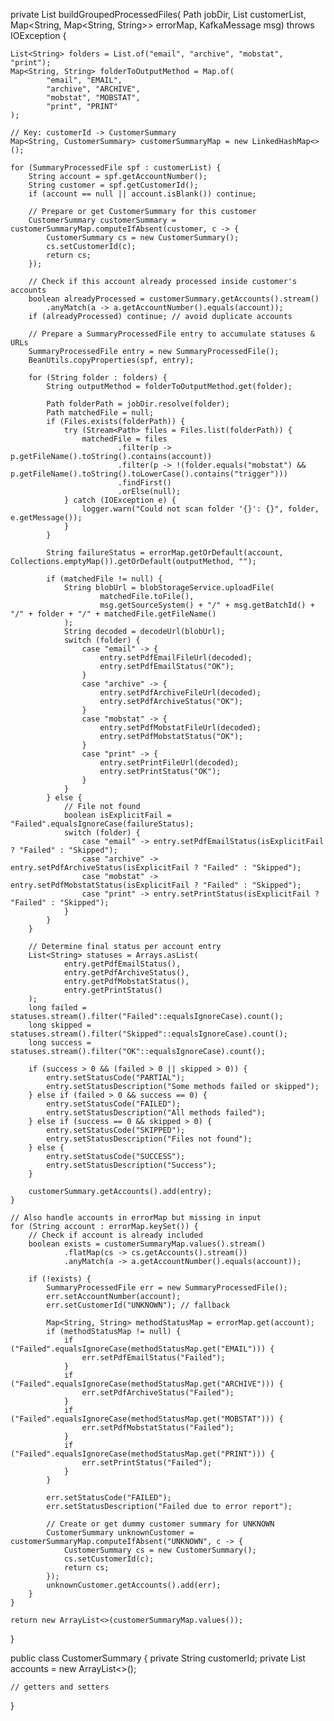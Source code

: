private List<CustomerSummary> buildGroupedProcessedFiles(
        Path jobDir,
        List<SummaryProcessedFile> customerList,
        Map<String, Map<String, String>> errorMap,
        KafkaMessage msg) throws IOException {

    List<String> folders = List.of("email", "archive", "mobstat", "print");
    Map<String, String> folderToOutputMethod = Map.of(
            "email", "EMAIL",
            "archive", "ARCHIVE",
            "mobstat", "MOBSTAT",
            "print", "PRINT"
    );

    // Key: customerId -> CustomerSummary
    Map<String, CustomerSummary> customerSummaryMap = new LinkedHashMap<>();

    for (SummaryProcessedFile spf : customerList) {
        String account = spf.getAccountNumber();
        String customer = spf.getCustomerId();
        if (account == null || account.isBlank()) continue;

        // Prepare or get CustomerSummary for this customer
        CustomerSummary customerSummary = customerSummaryMap.computeIfAbsent(customer, c -> {
            CustomerSummary cs = new CustomerSummary();
            cs.setCustomerId(c);
            return cs;
        });

        // Check if this account already processed inside customer's accounts
        boolean alreadyProcessed = customerSummary.getAccounts().stream()
            .anyMatch(a -> a.getAccountNumber().equals(account));
        if (alreadyProcessed) continue; // avoid duplicate accounts

        // Prepare a SummaryProcessedFile entry to accumulate statuses & URLs
        SummaryProcessedFile entry = new SummaryProcessedFile();
        BeanUtils.copyProperties(spf, entry);

        for (String folder : folders) {
            String outputMethod = folderToOutputMethod.get(folder);

            Path folderPath = jobDir.resolve(folder);
            Path matchedFile = null;
            if (Files.exists(folderPath)) {
                try (Stream<Path> files = Files.list(folderPath)) {
                    matchedFile = files
                            .filter(p -> p.getFileName().toString().contains(account))
                            .filter(p -> !(folder.equals("mobstat") && p.getFileName().toString().toLowerCase().contains("trigger")))
                            .findFirst()
                            .orElse(null);
                } catch (IOException e) {
                    logger.warn("Could not scan folder '{}': {}", folder, e.getMessage());
                }
            }

            String failureStatus = errorMap.getOrDefault(account, Collections.emptyMap()).getOrDefault(outputMethod, "");

            if (matchedFile != null) {
                String blobUrl = blobStorageService.uploadFile(
                        matchedFile.toFile(),
                        msg.getSourceSystem() + "/" + msg.getBatchId() + "/" + folder + "/" + matchedFile.getFileName()
                );
                String decoded = decodeUrl(blobUrl);
                switch (folder) {
                    case "email" -> {
                        entry.setPdfEmailFileUrl(decoded);
                        entry.setPdfEmailStatus("OK");
                    }
                    case "archive" -> {
                        entry.setPdfArchiveFileUrl(decoded);
                        entry.setPdfArchiveStatus("OK");
                    }
                    case "mobstat" -> {
                        entry.setPdfMobstatFileUrl(decoded);
                        entry.setPdfMobstatStatus("OK");
                    }
                    case "print" -> {
                        entry.setPrintFileUrl(decoded);
                        entry.setPrintStatus("OK");
                    }
                }
            } else {
                // File not found
                boolean isExplicitFail = "Failed".equalsIgnoreCase(failureStatus);
                switch (folder) {
                    case "email" -> entry.setPdfEmailStatus(isExplicitFail ? "Failed" : "Skipped");
                    case "archive" -> entry.setPdfArchiveStatus(isExplicitFail ? "Failed" : "Skipped");
                    case "mobstat" -> entry.setPdfMobstatStatus(isExplicitFail ? "Failed" : "Skipped");
                    case "print" -> entry.setPrintStatus(isExplicitFail ? "Failed" : "Skipped");
                }
            }
        }

        // Determine final status per account entry
        List<String> statuses = Arrays.asList(
                entry.getPdfEmailStatus(),
                entry.getPdfArchiveStatus(),
                entry.getPdfMobstatStatus(),
                entry.getPrintStatus()
        );
        long failed = statuses.stream().filter("Failed"::equalsIgnoreCase).count();
        long skipped = statuses.stream().filter("Skipped"::equalsIgnoreCase).count();
        long success = statuses.stream().filter("OK"::equalsIgnoreCase).count();

        if (success > 0 && (failed > 0 || skipped > 0)) {
            entry.setStatusCode("PARTIAL");
            entry.setStatusDescription("Some methods failed or skipped");
        } else if (failed > 0 && success == 0) {
            entry.setStatusCode("FAILED");
            entry.setStatusDescription("All methods failed");
        } else if (success == 0 && skipped > 0) {
            entry.setStatusCode("SKIPPED");
            entry.setStatusDescription("Files not found");
        } else {
            entry.setStatusCode("SUCCESS");
            entry.setStatusDescription("Success");
        }

        customerSummary.getAccounts().add(entry);
    }

    // Also handle accounts in errorMap but missing in input
    for (String account : errorMap.keySet()) {
        // Check if account is already included
        boolean exists = customerSummaryMap.values().stream()
                .flatMap(cs -> cs.getAccounts().stream())
                .anyMatch(a -> a.getAccountNumber().equals(account));

        if (!exists) {
            SummaryProcessedFile err = new SummaryProcessedFile();
            err.setAccountNumber(account);
            err.setCustomerId("UNKNOWN"); // fallback

            Map<String, String> methodStatusMap = errorMap.get(account);
            if (methodStatusMap != null) {
                if ("Failed".equalsIgnoreCase(methodStatusMap.get("EMAIL"))) {
                    err.setPdfEmailStatus("Failed");
                }
                if ("Failed".equalsIgnoreCase(methodStatusMap.get("ARCHIVE"))) {
                    err.setPdfArchiveStatus("Failed");
                }
                if ("Failed".equalsIgnoreCase(methodStatusMap.get("MOBSTAT"))) {
                    err.setPdfMobstatStatus("Failed");
                }
                if ("Failed".equalsIgnoreCase(methodStatusMap.get("PRINT"))) {
                    err.setPrintStatus("Failed");
                }
            }

            err.setStatusCode("FAILED");
            err.setStatusDescription("Failed due to error report");

            // Create or get dummy customer summary for UNKNOWN
            CustomerSummary unknownCustomer = customerSummaryMap.computeIfAbsent("UNKNOWN", c -> {
                CustomerSummary cs = new CustomerSummary();
                cs.setCustomerId(c);
                return cs;
            });
            unknownCustomer.getAccounts().add(err);
        }
    }

    return new ArrayList<>(customerSummaryMap.values());
}



public class CustomerSummary {
    private String customerId;
    private List<SummaryProcessedFile> accounts = new ArrayList<>();

    // getters and setters
}
